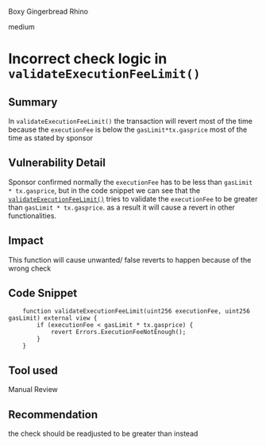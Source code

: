 Boxy Gingerbread Rhino

medium

# Incorrect check logic in `validateExecutionFeeLimit()`

## Summary
In  `validateExecutionFeeLimit()`  the transaction will revert most of the time because the `executionFee` is below the `gasLimit*tx.gasprice` most of the time as stated by sponsor
## Vulnerability Detail
Sponsor confirmed normally the `executionFee` has to be less than `gasLimit * tx.gasprice`, but in the code snippet we can see that the [`validateExecutionFeeLimit()`](https://github.com/sherlock-audit/2024-05-elfi-protocol/blob/main/elfi-perp-contracts/contracts/process/GasProcess.sol#L51-L56) tries to validate the `executionFee` to be greater than  `gasLimit * tx.gasprice`.  as a result it will cause a revert in other functionalities.
## Impact
This function will cause unwanted/ false reverts to happen because of the wrong check
## Code Snippet
```solidity
    function validateExecutionFeeLimit(uint256 executionFee, uint256 gasLimit) external view {
        if (executionFee < gasLimit * tx.gasprice) {
            revert Errors.ExecutionFeeNotEnough();
        }
    }
```

## Tool used

Manual Review

## Recommendation
the check should be readjusted to be greater than instead